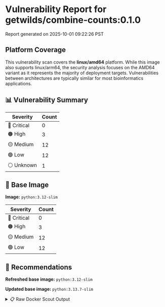 # Vulnerability Report for getwilds/combine-counts:0.1.0

Report generated on 2025-10-01 09:22:26 PST

## Platform Coverage

This vulnerability scan covers the **linux/amd64** platform. While this image also supports linux/arm64, the security analysis focuses on the AMD64 variant as it represents the majority of deployment targets. Vulnerabilities between architectures are typically similar for most bioinformatics applications.

## 📊 Vulnerability Summary

| Severity | Count |
|----------|-------|
| 🔴 Critical | 0 |
| 🟠 High | 3 |
| 🟡 Medium | 12 |
| 🟢 Low | 12 |
| ⚪ Unknown | 1 |

## 🐳 Base Image

**Image:** `python:3.12-slim`

| Severity | Count |
|----------|-------|
| 🔴 Critical | 0 |
| 🟠 High | 3 |
| 🟡 Medium | 12 |
| 🟢 Low | 12 |

## 🔄 Recommendations

**Refreshed base image:** `python:3.12-slim`

**Updated base image:** `python:3.13.7-slim`

<details>
<summary>📋 Raw Docker Scout Output</summary>

```text
Target               │  getwilds/combine-counts:0.1.0  │    0C     3H    12M    12L     1?   
    digest             │  c3e071a4da5b                           │                                     
  Base image           │  python:3.12-slim                       │    0C     3H    12M    12L     1?   
  Refreshed base image │  python:3.12-slim                       │    0C     1H     2M    22L          
                       │                                         │           -2    -10    +10     -1   
  Updated base image   │  python:3.13.7-slim                     │    0C     1H     2M    22L          
                       │                                         │           -2    -10    +10     -1   

What's next:
    View vulnerabilities → docker scout cves getwilds/combine-counts:0.1.0
    View base image update recommendations → docker scout recommendations getwilds/combine-counts:0.1.0
    Include policy results in your quickview by supplying an organization → docker scout quickview getwilds/combine-counts:0.1.0 --org <organization>
```
</details>

